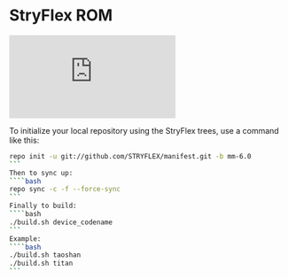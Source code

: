 StryFlex ROM
===========
![StryFlex](http://forum.xda-developers.com/attachment.php?attachmentid=3438056&amp;d=1439487936)

To initialize your local repository using the StryFlex trees, use a command like this:
````bash
repo init -u git://github.com/STRYFLEX/manifest.git -b mm-6.0
```
Then to sync up:
````bash
repo sync -c -f --force-sync
```
Finally to build:
````bash
./build.sh device_codename
```
Example:
````bash
./build.sh taoshan
./build.sh titan
```
